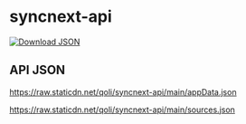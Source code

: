 # syncnext-api

[![Download JSON](https://github.com/qoli/syncnext-api/actions/workflows/ci.yml/badge.svg?branch=main)](https://github.com/qoli/syncnext-api/actions/workflows/ci.yml)

## API JSON

https://raw.staticdn.net/qoli/syncnext-api/main/appData.json

https://raw.staticdn.net/qoli/syncnext-api/main/sources.json
